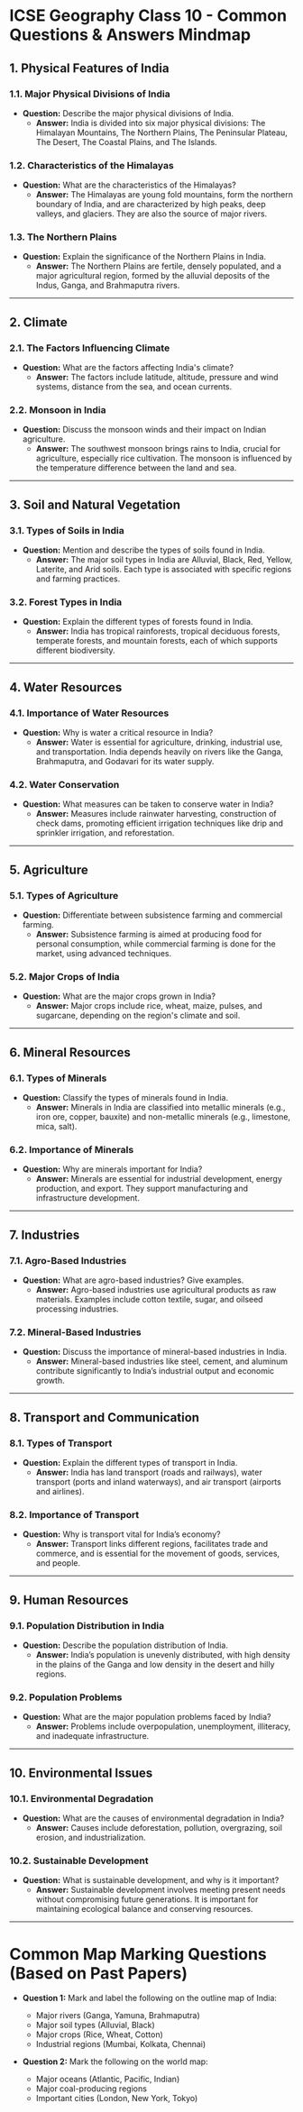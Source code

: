 # ICSE Geography Class 10 - Common Questions & Answers Mindmap

## 1. **Physical Features of India**
### **1.1. Major Physical Divisions of India**
- **Question:** Describe the major physical divisions of India.
  - **Answer:** India is divided into six major physical divisions: The Himalayan Mountains, The Northern Plains, The Peninsular Plateau, The Desert, The Coastal Plains, and The Islands.

### **1.2. Characteristics of the Himalayas**
- **Question:** What are the characteristics of the Himalayas?
  - **Answer:** The Himalayas are young fold mountains, form the northern boundary of India, and are characterized by high peaks, deep valleys, and glaciers. They are also the source of major rivers.

### **1.3. The Northern Plains**
- **Question:** Explain the significance of the Northern Plains in India.
  - **Answer:** The Northern Plains are fertile, densely populated, and a major agricultural region, formed by the alluvial deposits of the Indus, Ganga, and Brahmaputra rivers.

---

## 2. **Climate**
### **2.1. The Factors Influencing Climate**
- **Question:** What are the factors affecting India's climate?
  - **Answer:** The factors include latitude, altitude, pressure and wind systems, distance from the sea, and ocean currents.

### **2.2. Monsoon in India**
- **Question:** Discuss the monsoon winds and their impact on Indian agriculture.
  - **Answer:** The southwest monsoon brings rains to India, crucial for agriculture, especially rice cultivation. The monsoon is influenced by the temperature difference between the land and sea.

---

## 3. **Soil and Natural Vegetation**
### **3.1. Types of Soils in India**
- **Question:** Mention and describe the types of soils found in India.
  - **Answer:** The major soil types in India are Alluvial, Black, Red, Yellow, Laterite, and Arid soils. Each type is associated with specific regions and farming practices.

### **3.2. Forest Types in India**
- **Question:** Explain the different types of forests found in India.
  - **Answer:** India has tropical rainforests, tropical deciduous forests, temperate forests, and mountain forests, each of which supports different biodiversity.

---

## 4. **Water Resources**
### **4.1. Importance of Water Resources**
- **Question:** Why is water a critical resource in India?
  - **Answer:** Water is essential for agriculture, drinking, industrial use, and transportation. India depends heavily on rivers like the Ganga, Brahmaputra, and Godavari for its water supply.

### **4.2. Water Conservation**
- **Question:** What measures can be taken to conserve water in India?
  - **Answer:** Measures include rainwater harvesting, construction of check dams, promoting efficient irrigation techniques like drip and sprinkler irrigation, and reforestation.

---

## 5. **Agriculture**
### **5.1. Types of Agriculture**
- **Question:** Differentiate between subsistence farming and commercial farming.
  - **Answer:** Subsistence farming is aimed at producing food for personal consumption, while commercial farming is done for the market, using advanced techniques.

### **5.2. Major Crops of India**
- **Question:** What are the major crops grown in India?
  - **Answer:** Major crops include rice, wheat, maize, pulses, and sugarcane, depending on the region's climate and soil.

---

## 6. **Mineral Resources**
### **6.1. Types of Minerals**
- **Question:** Classify the types of minerals found in India.
  - **Answer:** Minerals in India are classified into metallic minerals (e.g., iron ore, copper, bauxite) and non-metallic minerals (e.g., limestone, mica, salt).

### **6.2. Importance of Minerals**
- **Question:** Why are minerals important for India?
  - **Answer:** Minerals are essential for industrial development, energy production, and export. They support manufacturing and infrastructure development.

---

## 7. **Industries**
### **7.1. Agro-Based Industries**
- **Question:** What are agro-based industries? Give examples.
  - **Answer:** Agro-based industries use agricultural products as raw materials. Examples include cotton textile, sugar, and oilseed processing industries.

### **7.2. Mineral-Based Industries**
- **Question:** Discuss the importance of mineral-based industries in India.
  - **Answer:** Mineral-based industries like steel, cement, and aluminum contribute significantly to India’s industrial output and economic growth.

---

## 8. **Transport and Communication**
### **8.1. Types of Transport**
- **Question:** Explain the different types of transport in India.
  - **Answer:** India has land transport (roads and railways), water transport (ports and inland waterways), and air transport (airports and airlines).

### **8.2. Importance of Transport**
- **Question:** Why is transport vital for India’s economy?
  - **Answer:** Transport links different regions, facilitates trade and commerce, and is essential for the movement of goods, services, and people.

---

## 9. **Human Resources**
### **9.1. Population Distribution in India**
- **Question:** Describe the population distribution of India.
  - **Answer:** India’s population is unevenly distributed, with high density in the plains of the Ganga and low density in the desert and hilly regions.

### **9.2. Population Problems**
- **Question:** What are the major population problems faced by India?
  - **Answer:** Problems include overpopulation, unemployment, illiteracy, and inadequate infrastructure.

---

## 10. **Environmental Issues**
### **10.1. Environmental Degradation**
- **Question:** What are the causes of environmental degradation in India?
  - **Answer:** Causes include deforestation, pollution, overgrazing, soil erosion, and industrialization.

### **10.2. Sustainable Development**
- **Question:** What is sustainable development, and why is it important?
  - **Answer:** Sustainable development involves meeting present needs without compromising future generations. It is important for maintaining ecological balance and conserving resources.

---

# Common Map Marking Questions (Based on Past Papers)
- **Question 1:** Mark and label the following on the outline map of India:
  - Major rivers (Ganga, Yamuna, Brahmaputra)
  - Major soil types (Alluvial, Black)
  - Major crops (Rice, Wheat, Cotton)
  - Industrial regions (Mumbai, Kolkata, Chennai)
  
- **Question 2:** Mark the following on the world map:
  - Major oceans (Atlantic, Pacific, Indian)
  - Major coal-producing regions
  - Important cities (London, New York, Tokyo)
